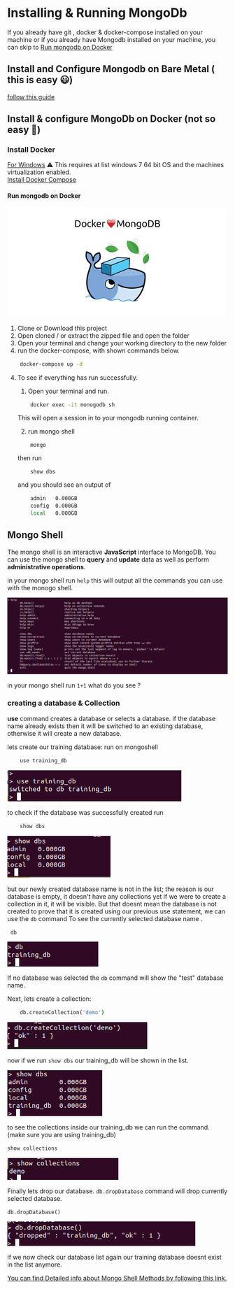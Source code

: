 # Installing & Running MongoDb

If you already have git , docker & docker-compose installed on your machine or if you already have Mongodb installed on your machine, you can skip to [Run mongodb on Docker](#run-mongodb-on-docker)

## Install and Configure Mongodb on Bare Metal ( this is easy :smiley:)

[follow this guide](https://docs.mongodb.com/manual/tutorial/install-mongodb-on-windows/)

## Install & configure MongoDb on Docker (not so easy :muscle:)

### Install Docker

[For Windows](https://docs.docker.com/docker-for-windows/install/) :warning:
This requires at list windows 7 64 bit OS and the machines virtualization enabled.
 <br>
[Install Docker Compose](https://docs.docker.com/compose/install/)

#### Run mongodb on Docker

![Run mongodb on Docker!](../resources/docker_mongodb.png)

1. Clone or Download this project
2. Open cloned / or extract the zipped file and open the folder
3. Open your terminal and change your working directory to the new folder
4. run the docker-compose, with shown commands below.

```sh
    docker-compose up -d
```

4. To see if everything has run successfully.

   1. Open your terminal and run.

    ```sh
        docker exec -it monogodb sh
    ```

    This will open a session in to your mongodb running container.

    2. run mongo shell

    ```
        mongo
    ```

    then run  <br>

    ```
        show dbs
    ```

    and you should see an output of

    ```sh
        admin   0.000GB
        config  0.000GB
        local   0.000GB
    ```

## Mongo Shell

The mongo shell is an interactive **JavaScript** interface to MongoDB.
You can use the mongo shell to **query** and **update** data as well as perform **administrative operations**.

in your mongo shell run ```help``` this will output all the commands you can use with the monogo shell.

![Run mongodb on Docker!](../resources/shell.png)

in your  mongo shell run ```1+1``` what do you see ?

### creating a database & Collection

**use** command creates a database or selects a database. if the database name already exists then it will be switched to an existing database, otherwise it will create a new database.

lets create our training database: run on mongoshell

```sh
    use training_db
```

![Run mongodb on Docker!](../resources/useCommand.png)

to check if the database was successfully created run

```sh
    show dbs
```

![Run mongodb on Docker!](../resources/showDbs1.png)

but our newly created database name is not in the list; the reason is our database is empty, it doesn't have any collections yet if we were to create a collection in it, it will be visible. But that doesnt mean the database is not created to prove that it is created using our previous use statement, we can use the ```db``` command To see the currently selected database name .

```sh
 db
```

![Run mongodb on Docker!](../resources/dbCommand.png)

If no database was selected the ```db``` command will show the "test" database name.

Next, lets create a collection:

```sh
    db.createCollection('demo')
```

![Run mongodb on Docker!](../resources/createCollection.png)

now if we run ```show dbs``` our training_db will be shown in the list.

![Run mongodb on Docker!](../resources/showDbs2.png)

to see the collections inside our training_db we can run the command. (make sure you are using training_db)

```sh
show collections
```

![Run mongodb on Docker!](../resources/showCollection.png)

Finally lets drop our database. ```db.dropDatabase``` command will drop currently selected database.

```
db.dropDatabase()
```

![Run mongodb on Docker!](../resources/dropDatabase.png)

if we now check our database list again our training database doesnt exist in the list anymore.

[You can find Detailed info about Mongo Shell Methods by following this link.](https://docs.mongodb.com/manual/reference/method/)
